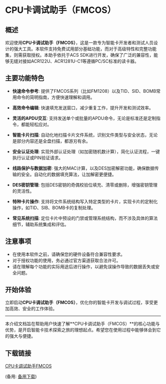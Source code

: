 # CPU卡调试助手（FMCOS）

## 概述

欢迎使用**CPU卡调试助手（FMCOS）**，这是一款专为智能卡开发者和测试人员设计的强大工具。本软件支持免费试用部分基础功能，而对于高级特性和完整功能集，则需获取授权。本助手依托于ACS SDK进行开发，确保了广泛的兼容性，能够无缝对接如ACR122U、ACR1281U-C1等遵循PC/SC标准的读卡器。

## 主要功能特色

- **快速命令参考**: 提供了FMCOS系列（比如FM1208）以及TID、SID、BOMB常用命令的简明指南，方便快速理解和调用。
  
- **高效命令编辑**: 快速填充发送窗口，减少重复工作，提升开发和测试效率。
  
- **灵活的APDU交互**: 支持发送单个或批量的APDU命令，无论是标准还是定制指令，都能轻松应对。
  
- **智能卡片扫描**: 自动化地扫描卡片文件系统，识别文件类型与安全状态，无论是部分内容还是全盘扫描，都游刃有余。
  
- **安全认证处理**: 实现外部认证处理（如加密随机数计算），简化认证流程，一键执行认证或PIN验证请求。
  
- **线路保护与数据加密**: 强大的MAC计算，以及DES加密解密功能，确保数据传输的安全。自动化的数据填充算法，让加解密更便捷。
  
- **DES密钥管理**: 包括DES密钥的奇偶校验位填充、清零或删除，增强密钥管理的灵活性。
  
- **特种卡片操作**: 支持将文件系统结构写入特定类型的卡片，实现卡片的定制化操作，如TID、SIB、BOMB卡的复制处理。
  
- **常见系统扫描**: 定位卡片中预设的门禁或管理系统结构，而不涉及具体的算法细节，辅助系统集成和评估。

## 注意事项

- 在使用本软件之前，请确保您的硬件设备符合兼容性要求。
- 对于授权功能的使用，务必通过官方渠道获取合法许可。
- 请在理解每个功能的实际用途后进行操作，以避免误操作导致的数据丢失或安全问题。

## 开始体验

立即启动**CPU卡调试助手（FMCOS）**，优化你的智能卡开发与调试过程，享受更加高效、安全的工作体验。

---

本介绍文档旨在帮助用户快速了解**CPU卡调试助手（FMCOS）**的核心功能与优势，是开启智能卡技术探索之旅的理想起点。希望您在使用过程中能够体会到它的强大与便捷。

## 下载链接
[CPU卡调试助手FMCOS](https://pan.quark.cn/s/952b91615bfd) 

(备用: [备用下载](https://pan.baidu.com/s/1vibKNkBeTDuAz3NsGBOd9Q?pwd=1234))
